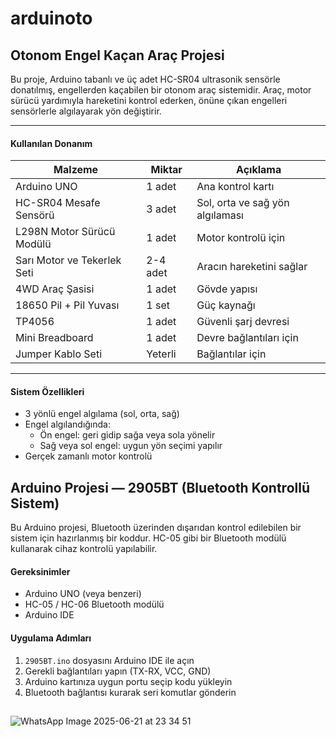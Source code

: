 # arduinoto
## Otonom Engel Kaçan Araç Projesi

Bu proje, Arduino tabanlı ve üç adet HC-SR04 ultrasonik sensörle donatılmış, engellerden kaçabilen bir otonom araç sistemidir. Araç, motor sürücü yardımıyla hareketini kontrol ederken, önüne çıkan engelleri sensörlerle algılayarak yön değiştirir.

---

#### Kullanılan Donanım

| Malzeme                      | Miktar | Açıklama |
|-----------------------------|--------|----------|
| Arduino UNO                 | 1 adet | Ana kontrol kartı |
| HC-SR04 Mesafe Sensörü      | 3 adet | Sol, orta ve sağ yön algılaması |
| L298N Motor Sürücü Modülü   | 1 adet | Motor kontrolü için |
| Sarı Motor ve Tekerlek Seti | 2-4 adet | Aracın hareketini sağlar |
| 4WD Araç Şasisi             | 1 adet | Gövde yapısı |
| 18650 Pil + Pil Yuvası      | 1 set  | Güç kaynağı |
| TP4056                      | 1 adet | Güvenli şarj devresi |
| Mini Breadboard             | 1 adet | Devre bağlantıları için |
| Jumper Kablo Seti           | Yeterli | Bağlantılar için |

---

#### Sistem Özellikleri

- 3 yönlü engel algılama (sol, orta, sağ)
- Engel algılandığında:
  - Ön engel: geri gidip sağa veya sola yönelir
  - Sağ veya sol engel: uygun yön seçimi yapılır
- Gerçek zamanlı motor kontrolü

## Arduino Projesi — 2905BT (Bluetooth Kontrollü Sistem)

Bu Arduino projesi, Bluetooth üzerinden dışarıdan kontrol edilebilen bir sistem için hazırlanmış bir koddur. HC-05 gibi bir Bluetooth modülü kullanarak cihaz kontrolü yapılabilir.

#### Gereksinimler

- Arduino UNO (veya benzeri)
- HC-05 / HC-06 Bluetooth modülü
- Arduino IDE

#### Uygulama Adımları

1. `2905BT.ino` dosyasını Arduino IDE ile açın
2. Gerekli bağlantıları yapın (TX-RX, VCC, GND)
3. Arduino kartınıza uygun portu seçip kodu yükleyin
4. Bluetooth bağlantısı kurarak seri komutlar gönderin



##
![WhatsApp Image 2025-06-21 at 23 34 51](https://github.com/user-attachments/assets/a55ad736-bd4b-467c-b14a-10750aef6373)

